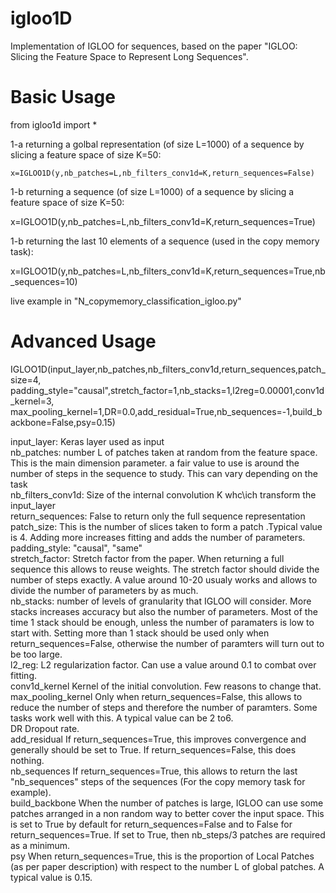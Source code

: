 # igloo1D
Implementation of IGLOO for sequences, based on the paper "IGLOO: Slicing the Feature Space to Represent Long Sequences".


# Basic Usage

from igloo1d import *

1-a returning a golbal representation (of size L=1000) of a sequence by slicing a feature space of size K=50:

```
x=IGLOO1D(y,nb_patches=L,nb_filters_conv1d=K,return_sequences=False)
```

1-b returning a sequence (of size L=1000) of a sequence by slicing a feature space of size K=50:

x=IGLOO1D(y,nb_patches=L,nb_filters_conv1d=K,return_sequences=True)

1-b returning the last 10 elements of a sequence (used in the copy memory task):

x=IGLOO1D(y,nb_patches=L,nb_filters_conv1d=K,return_sequences=True,nb_sequences=10)

live example in "N_copymemory_classification_igloo.py"


# Advanced Usage


IGLOO1D(input_layer,nb_patches,nb_filters_conv1d,return_sequences,patch_size=4,
        padding_style="causal",stretch_factor=1,nb_stacks=1,l2reg=0.00001,conv1d_kernel=3,
        max_pooling_kernel=1,DR=0.0,add_residual=True,nb_sequences=-1,build_backbone=False,psy=0.15)

input_layer:        Keras layer used as input  
nb_patches:         number L of patches taken at random from the feature space. This is the main dimension parameter.
                    a fair value to use is around the number of steps in the sequence to study. This can vary depending
                    on the task  
nb_filters_conv1d:  Size of the internal convolution K whc\ich transform the input_layer  
return_sequences:   False to return only the full sequence representation  
patch_size:         This is the number of slices taken to form a patch .Typical value is 4. Adding more increases fitting
                    and adds the number of parameters.
padding_style:      "causal", "same"  
stretch_factor:     Stretch factor from the paper. When returning a full sequence this allows to reuse weights. The stretch
                    factor should divide the number of steps exactly. A value around 10-20 usualy works and allows to divide 
                    the number of parameters by as much.  
nb_stacks:          number of levels of granularity that IGLOO will consider. More stacks increases accuracy but also the number
                    of parameters. Most of the time 1 stack should be enough, unless the number of paramaters is low to start with.
                    Setting more than 1 stack should be used only when return_sequences=False, otherwise the number of paramters
                    will turn out to be too large.  
l2_reg:             L2 regularization factor. Can use a value around 0.1 to combat over fitting.  
conv1d_kernel       Kernel of the initial convolution. Few reasons to change that.  
max_pooling_kernel  Only when return_sequences=False, this allows to reduce the number of steps and therefore the number of paramters.
                    Some tasks work well with this. A typical value can be 2 to6.  
DR                  Dropout rate.  
add_residual        If return_sequences=True, this improves convergence and generally should be set to True. If return_sequences=False, 
                    this does nothing.  
nb_sequences        If return_sequences=True, this allows to return the last "nb_sequences" steps of the sequences 
                    (For the copy memory task for example).  
build_backbone      When the number of patches is large, IGLOO can use some patches arranged in a non random way to better cover the
                    input space. This is set to True by default for return_sequences=False and to False for  return_sequences=True.
                    If set to True, then nb_steps/3 patches are required as a minimum.  
psy                 When return_sequences=True, this is the proportion of Local Patches (as per paper description) with respect to the
                    number L of global patches. A typical value is 0.15.  

